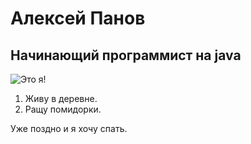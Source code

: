 # Алексей Панов
## Начинающий программист на java

![Это я!](https://user-images.githubusercontent.com/109902427/202302173-28a83228-9666-4660-87b2-5a8aef0137d5.jpg)

1. Живу в деревне.
2. Ращу помидорки.

Уже поздно и я хочу спать.